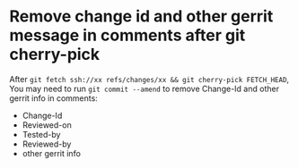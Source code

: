 
# Remove change id and other gerrit message in comments after git cherry-pick

After `git fetch ssh://xx refs/changes/xx && git cherry-pick FETCH_HEAD`,  
You may need to run `git commit --amend` to remove Change-Id and other gerrit info in comments:  

* Change-Id
* Reviewed-on
* Tested-by
* Reviewed-by
* other gerrit info 